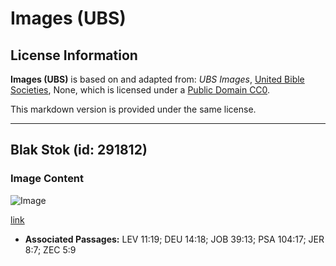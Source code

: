 # Images (UBS)

## License Information

**Images (UBS)** is based on and adapted from: _UBS Images_, [United Bible Societies](https://unitedbiblesocieties.org/), None, which is licensed under a [Public Domain CC0](https://creativecommons.org/public-domain/cc0/).

This markdown version is provided under the same license.



--------------------------------

## Blak Stok (id: 291812)

### Image Content

![Image](https://cdn.aquifer.bible/aquifer-content/resources/Media/WEB-0076_black_stork.jpg)

[link](https://cdn.aquifer.bible/aquifer-content/resources/Media/WEB-0076_black_stork.jpg)

* **Associated Passages:** LEV 11:19; DEU 14:18; JOB 39:13; PSA 104:17; JER 8:7; ZEC 5:9

